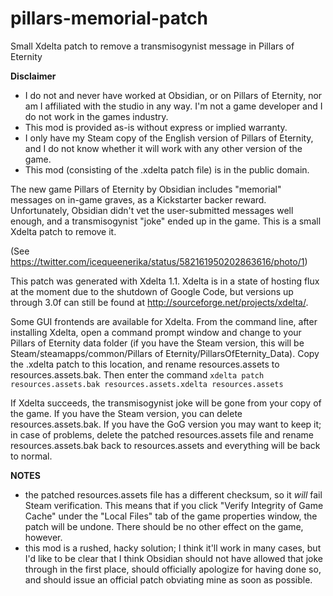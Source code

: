 # pillars-memorial-patch
Small Xdelta patch to remove a transmisogynist message in Pillars of Eternity

**Disclaimer**

* I do not and never have worked at Obsidian, or on Pillars of Eternity, nor am I affiliated with the studio in any way. I'm not a game developer and I do not work in the games industry.
* This mod is provided as-is without express or implied warranty.
* I only have my Steam copy of the English version of Pillars of Eternity, and I do not know whether it will work with any other version of the game.
* This mod (consisting of the .xdelta patch file) is in the public domain.

The new game Pillars of Eternity by Obsidian includes "memorial" messages on in-game graves, as a Kickstarter backer reward. Unfortunately, Obsidian didn't vet the user-submitted messages well enough, and a transmisogynist "joke" ended up in the game. This is a small Xdelta patch to remove it.

(See https://twitter.com/icequeenerika/status/582161950202863616/photo/1)

This patch was generated with Xdelta 1.1. Xdelta is in a state of hosting flux at the moment due to the shutdown of Google Code, but versions up through 3.0f can still be found at http://sourceforge.net/projects/xdelta/.

Some GUI frontends are available for Xdelta. From the command line, after installing Xdelta, open a command prompt window and change to your Pillars of Eternity data folder (if you have the Steam version, this will be Steam/steamapps/common/Pillars of Eternity/PillarsOfEternity_Data). Copy the .xdelta patch to this location, and rename resources.assets to resources.assets.bak. Then enter the command
`xdelta patch resources.assets.bak resources.assets.xdelta resources.assets`

If Xdelta succeeds, the transmisogynist joke will be gone from your copy of the game. If you have the Steam version, you can delete resources.assets.bak. If you have the GoG version you may want to keep it; in case of problems, delete the patched resources.assets file and rename resources.assets.bak back to resources.assets and everything will be back to normal.

**NOTES**
* the patched resources.assets file has a different checksum, so it *will* fail Steam verification. This means that if you click "Verify Integrity of Game Cache" under the "Local Files" tab of the game properties window, the patch will be undone. There should be no other effect on the game, however.
* this mod is a rushed, hacky solution; I think it'll work in many cases, but I'd like to be clear that I think Obsidian should not have allowed that joke through in the first place, should officially apologize for having done so, and should issue an official patch obviating mine as soon as possible.
